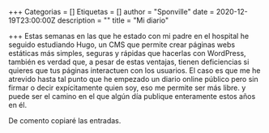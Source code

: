 +++
Categorias = []
Etiquetas = []
author = "Sponville"
date = 2020-12-19T23:00:00Z
description = ""
title = "Mi diario"

+++
Estas semanas en las que he estado con mi padre en el hospital he seguido estudiando Hugo, un CMS que permite crear páginas webs estáticas más simples, seguras y rápidas que hacerlas con WordPress, también es verdad que, a pesar de estas ventajas, tienen deficiencias si quieres que tus páginas interactuen con los usuarios. El caso es que me he atrevido hasta tal punto que he empezado un diario online público pero sin firmar o decir expícitamente quien soy, eso me permite ser más libre. y puede ser el camino en el que algún día publique enteramente estos años en él.

De comento copiaré las entradas.